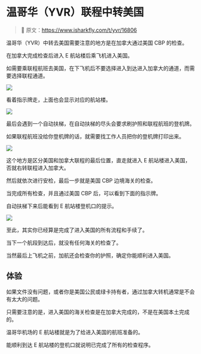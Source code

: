 # 温哥华（YVR）联程中转美国

> 🔔 原文：https://www.isharkfly.com/t/yvr/16806


温哥华（YVR）中转去美国需要注意的地方是在加拿大通过美国 CBP 的检查。

在加拿大完成检查后进入 E 航站楼后乘飞机进入美国。

如需要乘联程航班去美国，在下飞机后不要选择进入到达进入加拿大的通道，而需要选择联程通道。

![](https://cdn.isharkfly.com/com-isharkfly-www/discourse-uploads/optimized/3X/c/7/c73484bf06f5921cbdc2e4d2cb54990362a098f3_2_690x451.jpeg)

看着指示牌走，上面也会显示对应的航站楼。

![](https://cdn.isharkfly.com/com-isharkfly-www/discourse-uploads/optimized/3X/c/a/ca8e289668f6b4ee3941a81d7066446a2859cefb_2_690x360.jpeg)

最后会遇到一个自动扶梯，在自动扶梯的尽头会要求刷护照和联程航班的登机牌。

如果联程航班没给你登机牌的话，就需要找工作人员把你的登机牌打印出来。

![](https://cdn.isharkfly.com/com-isharkfly-www/discourse-uploads/optimized/3X/d/a/dab7f706a686bfa46a10c380988d812b3b15aebb_2_690x335.jpeg)

这个地方是区分美国和加拿大联程的最后位置，直走就进入 E 航站楼进入美国，否就右转联程进入加拿大。

然后就依次进行安检，最后一步就是美国 CBP 边境海关的检查。

当完成所有检查，并且通过美国 CBP 后，可以看到下面的指示牌。

自动扶梯下来后能看到 E 航站楼登机口的提示。

![](https://cdn.isharkfly.com/com-isharkfly-www/discourse-uploads/optimized/3X/7/6/76626e5ae58b36d3e0c514f95fb1efbd1fd01fcd_2_689x490.jpeg)

至此，其实你已经算是完成了进入美国的所有流程和手续了。

当下一个航段到达后，就没有任何海关的检查了。

当然最后上飞机之前，加航还会检查你的护照，确定你能顺利进入美国。

## 体验
如果文件没有问题，或者你是美国公民或绿卡持有者，通过加拿大转机通常是不会有太大的问题。

只需要注意的是，进入美国的海关检查是在加拿大完成的，不是在美国本土完成的。

温哥华机场的 E 航站楼就是为了给进入美国的航班准备的。

能顺利到达 E 航站楼的登机口就说明已完成了所有的检查程序。